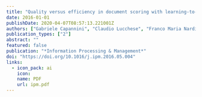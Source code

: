 ```yaml
---
title: "Quality versus efficiency in document scoring with learning-to-rank models"
date: 2016-01-01
publishDate: 2020-04-07T08:57:13.221001Z
authors: ["Gabriele Capannini", "Claudio Lucchese", "Franco Maria Nardini", "Salvatore Orlando", "Raffaele Perego", "Nicola Tonellotto"]
publication_types: ["2"]
abstract: ""
featured: false
publication: "*Information Processing & Management*"
doi: "https://doi.org/10.1016/j.ipm.2016.05.004"
links:
  - icon_pack: ai
    icon:
    name: PDF
    url: ipm.pdf
---
```

